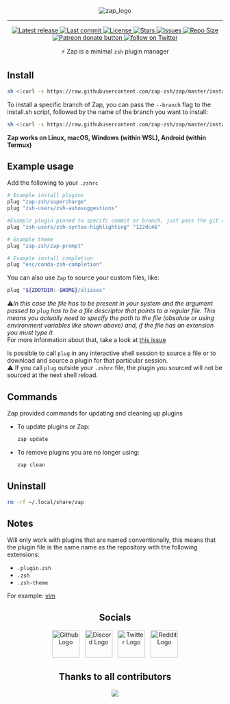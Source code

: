 <div align="center">

![zap_logo](https://user-images.githubusercontent.com/29136904/202043505-8fda8d1e-3669-463b-a0c9-38c367ffb753.png)

</div>

---

<div align="center">

<p>
    <a href="https://github.com/zap-zsh/zap/releases/latest">
      <img alt="Latest release" src="https://img.shields.io/github/v/release/zap-zsh/zap?style=for-the-badge&logo=starship&color=C9CBFF&logoColor=D9E0EE&labelColor=302D41" />
    </a>
    <a href="https://github.com/zap-zsh/zap/pulse">
      <img alt="Last commit" src="https://img.shields.io/github/last-commit/zap-zsh/zap?style=for-the-badge&logo=starship&color=8bd5ca&logoColor=D9E0EE&labelColor=302D41"/>
    </a>
    <a href="https://github.com/zap-zsh/zap/blob/master/LICENSE">
      <img alt="License" src="https://img.shields.io/github/license/zap-zsh/zap?style=for-the-badge&logo=starship&color=ee999f&logoColor=D9E0EE&labelColor=302D41" />
    </a>
    <a href="https://github.com/zap-zsh/zap/stargazers">
      <img alt="Stars" src="https://img.shields.io/github/stars/zap-zsh/zap?style=for-the-badge&logo=starship&color=c69ff5&logoColor=D9E0EE&labelColor=302D41" />
    </a>
    <a href="https://github.com/zap-zsh/zap/issues">
      <img alt="Issues" src="https://img.shields.io/github/issues/zap-zsh/zap?style=for-the-badge&logo=bilibili&color=F5E0DC&logoColor=D9E0EE&labelColor=302D41" />
    </a>
    <a href="https://github.com/zap-zsh/zap">
      <img alt="Repo Size" src="https://img.shields.io/github/repo-size/zap-zsh/zap?color=%23DDB6F2&label=SIZE&logo=codesandbox&style=for-the-badge&logoColor=D9E0EE&labelColor=302D41" />
    </a>
    <a href="https://patreon.com/chrisatmachine" title="Donate to this project using Patreon">
      <img alt="Patreon donate button" src="https://img.shields.io/badge/patreon-donate-yellow.svg?style=for-the-badge&logo=starship&color=f5a97f&logoColor=D9E0EE&labelColor=302D41" />
    </a>
    <a href="https://twitter.com/intent/follow?screen_name=chrisatmachine">
      <img alt="follow on Twitter" src="https://img.shields.io/twitter/follow/chrisatmachine?style=for-the-badge&logo=twitter&color=8aadf3&logoColor=D9E0EE&labelColor=302D41" />
    </a>

:zap: Zap is a minimal `zsh` plugin manager

</div>

## Install

```sh
sh <(curl -s https://raw.githubusercontent.com/zap-zsh/zap/master/install.sh)
```

To install a specific branch of Zap, you can pass the `--branch` flag to the install.sh script, followed by the name of the branch you want to install:

```sh
sh <(curl -s https://raw.githubusercontent.com/zap-zsh/zap/master/install.sh) --branch release-0.1
```

**Zap works on Linux, macOS, Windows (within WSL), Android (within Termux)**

## Example usage

Add the following to your `.zshrc`

```sh
# Example install plugins
plug "zap-zsh/supercharge"
plug "zsh-users/zsh-autosuggestions"

#Example plugin pinned to specifc commit or branch, just pass the git reference
plug "zsh-users/zsh-syntax-highlighting" "122dc46"

# Example theme
plug "zap-zsh/zap-prompt"

# Example install completion
plug "esc/conda-zsh-completion"
```

You can also use `Zap` to source your custom files, like:

```sh
plug "${ZDOTDIR:-$HOME}/aliases"
```

:warning:_In this case the file has to be present in your system and the argument passed to `plug` has to be a file descriptor that points to a regular file. This means you actually need to specify the path to the file (absolute or using environment variables like shown above) and, if the file has an extension you must type it._<br>
For more information about that, take a look at [this issue](https://github.com/zap-zsh/zap/issues/88)

Is possible to call `plug` in any interactive shell session to source a file or to download and source a plugin for that particular session.<br>
:warning: If you call `plug` outside your `.zshrc` file, the plugin you sourced will not be sourced at the next shell reload.

## Commands

Zap provided commands for updating and cleaning up plugins

- To update plugins or Zap:

  ```sh
  zap update
  ```

- To remove plugins you are no longer using:

  ```sh
  zap clean
  ```

## Uninstall

```sh
rm -rf ~/.local/share/zap
```

## Notes

Will only work with plugins that are named conventionally, this means that the plugin file is the same name as the repository with the following extensions:

- `.plugin.zsh`
- `.zsh`
- `.zsh-theme`

For example: [vim](https://github.com/zap-zsh/vim)

<!----------------------------------------------------------------------------->

<div align="center">

## Socials

<p align="center">
<a href="https://github.com/zap-zsh"><img src="https://user-images.githubusercontent.com/696094/196835284-c52d4bd1-7034-439e-848b-47d4f2933dff.svg" width="64" height="64" alt="Github Logo"/></a> <img src="assets/misc/transparent.png" height="1" width="5"/> <a href="https://discord.gg/Xb9B4Ny"><img src="https://user-images.githubusercontent.com/696094/196835282-f5c47d66-29b7-4210-9ee0-d9cdecde3559.svg" width="64" height="64" alt="Discord Logo"/></a> <img src="assets/misc/transparent.png" height="1" width="5"/> <a href="https://twitter.com/chrisatmachine"><img src="https://user-images.githubusercontent.com/696094/196835281-52617611-ede6-40da-a4bc-8c5025622bbf.svg" width="64" height="64" alt="Twitter Logo"/></a> <img src="assets/misc/transparent.png" height="1" width="5"/> <a href="https://reddit.com/r/zapzsh"><img src="https://user-images.githubusercontent.com/696094/196835278-041a4f99-28e1-4a93-8e35-c8912f1089fc.svg" width="64" height="64" alt="Reddit Logo"/></a>
</p>

## Thanks to all contributors

<a href="https://github.com/zap-zsh/zap/graphs/contributors">
  <img src="https://contrib.rocks/image?repo=zap-zsh/zap" />
</a>

</div>
